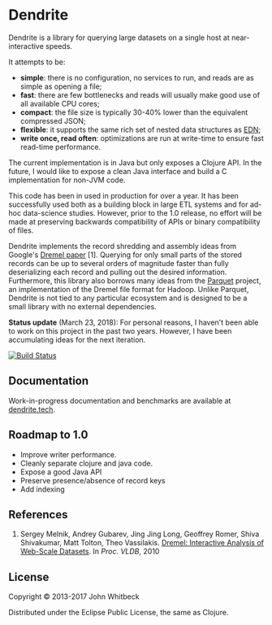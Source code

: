 # Dendrite

Dendrite is a library for querying large datasets on a single host at near-interactive speeds.

It attempts to be:

- __simple__: there is no configuration, no services to run, and reads are as simple as opening a file;
- __fast__: there are few bottlenecks and reads will usually make good use of all available CPU cores;
- __compact__: the file size is typically 30-40% lower than the equivalent compressed JSON;
- __flexible__: it supports the same rich set of nested data structures as [EDN][];
- __write once, read often__: optimizations are run at write-time to ensure fast read-time performance.

[EDN]: https://github.com/edn-format/edn


The current implementation is in Java but only exposes a Clojure API. In the future, I would like to expose a
clean Java interface and build a C implementation for non-JVM code.

This code has been in used in production for over a year. It has been successfully used both as a building
block in large ETL systems and for ad-hoc data-science studies. However, prior to the 1.0 release, no effort
will be made at preserving backwards compatibility of APIs or binary compatibility of files.

Dendrite implements the record shredding and assembly ideas from Google's [Dremel paper][Dremel] [1]. Querying
for only small parts of the stored records can be up to several orders of magnitude faster than fully
deserializing each record and pulling out the desired information. Furthermore, this library also borrows many ideas from the [Parquet][] project, an implementation of the
Dremel file format for Hadoop. Unlike Parquet, Dendrite is not tied to any particular ecosystem and is
designed to be a small library with no external dependencies.


[Dremel]: http://research.google.com/pubs/pub36632.html
[Parquet]: http://parquet.io/

__Status update__ (March 23, 2018): For personal reasons, I haven't been able to work on this project in the
past two years. However, I have been accumulating ideas for the next iteration.

[![Build Status](https://travis-ci.org/jwhitbeck/dendrite.png)](https://travis-ci.org/jwhitbeck/dendrite.png)

## Documentation

Work-in-progress documentation and benchmarks are available at [dendrite.tech](http://dendrite.tech).

## Roadmap to 1.0

- Improve writer performance.
- Cleanly separate clojure and java code.
- Expose a good Java API
- Preserve presence/absence of record keys
- Add indexing

## References

1. Sergey Melnik, Andrey Gubarev, Jing Jing Long, Geoffrey Romer, Shiva Shivakumar, Matt Tolton, Theo Vassilakis.
[Dremel: Interactive Analysis of Web-Scale Datasets][Dremel].
In _Proc. VLDB_, 2010

## License

Copyright &copy; 2013-2017 John Whitbeck

Distributed under the Eclipse Public License, the same as Clojure.
